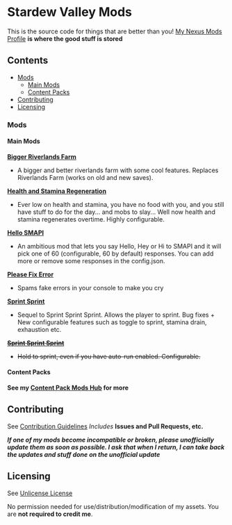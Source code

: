 # Stardew Valley Mods

This is the source code for things that are better than you!
[My Nexus Mods Profile](https://www.nexusmods.com/users/55529772) **is where the good stuff is stored**

## Contents
- [Mods](#mods)
  - [Main Mods](#main-mods)
  - [Content Packs](#content-packs)
- [Contributing](#contributing)
- [Licensing](#licensing)

### Mods 
#### Main Mods

**[Bigger Riverlands Farm](https://www.nexusmods.com/stardewvalley/mods/3025)**
- A bigger and better riverlands farm with some cool features. Replaces Riverlands Farm (works on old and new saves).

**[Health and Stamina Regeneration](https://www.nexusmods.com/stardewvalley/mods/3207)**
- Ever low on health and stamina, you have no food with you, and you still have stuff to do for the day... and mobs to slay... Well now health and stamina regenerates overtime. Highly configurable.

**[Hello SMAPI](https://www.nexusmods.com/stardewvalley/mods/4483)**
- An ambitious mod that lets you say Hello, Hey or Hi to SMAPI and it will pick one of 60 (configurable, 60 by default) responses. You can add more or remove some responses in the config.json.

**[Please Fix Error](https://www.nexusmods.com/stardewvalley/mods/6492)**
- Spams fake errors in your console to make you cry

**[Sprint Sprint](https://www.nexusmods.com/stardewvalley/mods/4778)**
- Sequel to Sprint Sprint Sprint. Allows the player to sprint. Bug fixes + New configurable features such as toggle to sprint, stamina drain, exhaustion etc.

~~**[Sprint Sprint Sprint](https://www.nexusmods.com/stardewvalley/mods/3294)**~~
- ~~Hold to sprint, even if you have auto-run enabled. Configurable.~~

#### Content Packs
**See my [Content Pack Mods Hub](.ContentPackMods) for more**

## Contributing
See [Contribution Guidelines](https://github.com/JessebotX/StardewMods/blob/master/contributing.md)
*Includes* **Issues and Pull Requests, etc.**

_**If one of my mods become incompatible or broken, please unofficially update them as soon as possible. I ask that when I return, I can take back the updates and stuff done on the unofficial update**_

## Licensing
See [Unlicense License](https://github.com/JessebotX/StardewMods/blob/master/LICENSE)

No permission needed for use/distribution/modification of my assets. You are **not required to credit me**.
